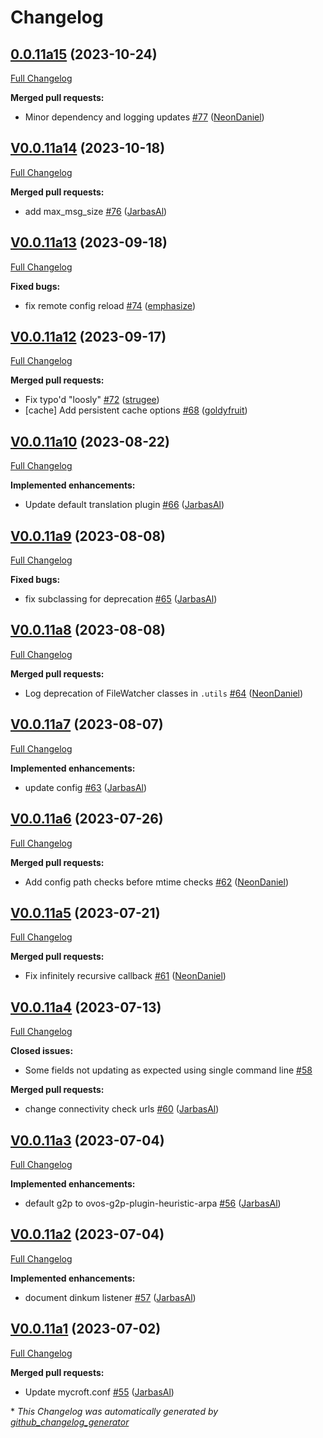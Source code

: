 # Changelog

## [0.0.11a15](https://github.com/OpenVoiceOS/ovos-config/tree/0.0.11a15) (2023-10-24)

[Full Changelog](https://github.com/OpenVoiceOS/ovos-config/compare/V0.0.11a14...0.0.11a15)

**Merged pull requests:**

- Minor dependency and logging updates [\#77](https://github.com/OpenVoiceOS/ovos-config/pull/77) ([NeonDaniel](https://github.com/NeonDaniel))

## [V0.0.11a14](https://github.com/OpenVoiceOS/ovos-config/tree/V0.0.11a14) (2023-10-18)

[Full Changelog](https://github.com/OpenVoiceOS/ovos-config/compare/V0.0.11a13...V0.0.11a14)

**Merged pull requests:**

- add max\_msg\_size [\#76](https://github.com/OpenVoiceOS/ovos-config/pull/76) ([JarbasAl](https://github.com/JarbasAl))

## [V0.0.11a13](https://github.com/OpenVoiceOS/ovos-config/tree/V0.0.11a13) (2023-09-18)

[Full Changelog](https://github.com/OpenVoiceOS/ovos-config/compare/V0.0.11a12...V0.0.11a13)

**Fixed bugs:**

- fix remote config reload [\#74](https://github.com/OpenVoiceOS/ovos-config/pull/74) ([emphasize](https://github.com/emphasize))

## [V0.0.11a12](https://github.com/OpenVoiceOS/ovos-config/tree/V0.0.11a12) (2023-09-17)

[Full Changelog](https://github.com/OpenVoiceOS/ovos-config/compare/V0.0.11a10...V0.0.11a12)

**Merged pull requests:**

- Fix typo'd "loosly" [\#72](https://github.com/OpenVoiceOS/ovos-config/pull/72) ([strugee](https://github.com/strugee))
- \[cache\] Add persistent cache options [\#68](https://github.com/OpenVoiceOS/ovos-config/pull/68) ([goldyfruit](https://github.com/goldyfruit))

## [V0.0.11a10](https://github.com/OpenVoiceOS/ovos-config/tree/V0.0.11a10) (2023-08-22)

[Full Changelog](https://github.com/OpenVoiceOS/ovos-config/compare/V0.0.11a9...V0.0.11a10)

**Implemented enhancements:**

- Update default translation plugin [\#66](https://github.com/OpenVoiceOS/ovos-config/pull/66) ([JarbasAl](https://github.com/JarbasAl))

## [V0.0.11a9](https://github.com/OpenVoiceOS/ovos-config/tree/V0.0.11a9) (2023-08-08)

[Full Changelog](https://github.com/OpenVoiceOS/ovos-config/compare/V0.0.11a8...V0.0.11a9)

**Fixed bugs:**

- fix subclassing for deprecation [\#65](https://github.com/OpenVoiceOS/ovos-config/pull/65) ([JarbasAl](https://github.com/JarbasAl))

## [V0.0.11a8](https://github.com/OpenVoiceOS/ovos-config/tree/V0.0.11a8) (2023-08-08)

[Full Changelog](https://github.com/OpenVoiceOS/ovos-config/compare/V0.0.11a7...V0.0.11a8)

**Merged pull requests:**

- Log deprecation of FileWatcher classes in `.utils` [\#64](https://github.com/OpenVoiceOS/ovos-config/pull/64) ([NeonDaniel](https://github.com/NeonDaniel))

## [V0.0.11a7](https://github.com/OpenVoiceOS/ovos-config/tree/V0.0.11a7) (2023-08-07)

[Full Changelog](https://github.com/OpenVoiceOS/ovos-config/compare/V0.0.11a6...V0.0.11a7)

**Implemented enhancements:**

- update config [\#63](https://github.com/OpenVoiceOS/ovos-config/pull/63) ([JarbasAl](https://github.com/JarbasAl))

## [V0.0.11a6](https://github.com/OpenVoiceOS/ovos-config/tree/V0.0.11a6) (2023-07-26)

[Full Changelog](https://github.com/OpenVoiceOS/ovos-config/compare/V0.0.11a5...V0.0.11a6)

**Merged pull requests:**

- Add config path checks before mtime checks [\#62](https://github.com/OpenVoiceOS/ovos-config/pull/62) ([NeonDaniel](https://github.com/NeonDaniel))

## [V0.0.11a5](https://github.com/OpenVoiceOS/ovos-config/tree/V0.0.11a5) (2023-07-21)

[Full Changelog](https://github.com/OpenVoiceOS/ovos-config/compare/V0.0.11a4...V0.0.11a5)

**Merged pull requests:**

- Fix infinitely recursive callback [\#61](https://github.com/OpenVoiceOS/ovos-config/pull/61) ([NeonDaniel](https://github.com/NeonDaniel))

## [V0.0.11a4](https://github.com/OpenVoiceOS/ovos-config/tree/V0.0.11a4) (2023-07-13)

[Full Changelog](https://github.com/OpenVoiceOS/ovos-config/compare/V0.0.11a3...V0.0.11a4)

**Closed issues:**

- Some fields not  updating as expected using single command line [\#58](https://github.com/OpenVoiceOS/ovos-config/issues/58)

**Merged pull requests:**

- change connectivity check urls [\#60](https://github.com/OpenVoiceOS/ovos-config/pull/60) ([JarbasAl](https://github.com/JarbasAl))

## [V0.0.11a3](https://github.com/OpenVoiceOS/ovos-config/tree/V0.0.11a3) (2023-07-04)

[Full Changelog](https://github.com/OpenVoiceOS/ovos-config/compare/V0.0.11a2...V0.0.11a3)

**Implemented enhancements:**

- default g2p to ovos-g2p-plugin-heuristic-arpa [\#56](https://github.com/OpenVoiceOS/ovos-config/pull/56) ([JarbasAl](https://github.com/JarbasAl))

## [V0.0.11a2](https://github.com/OpenVoiceOS/ovos-config/tree/V0.0.11a2) (2023-07-04)

[Full Changelog](https://github.com/OpenVoiceOS/ovos-config/compare/V0.0.11a1...V0.0.11a2)

**Implemented enhancements:**

- document dinkum listener [\#57](https://github.com/OpenVoiceOS/ovos-config/pull/57) ([JarbasAl](https://github.com/JarbasAl))

## [V0.0.11a1](https://github.com/OpenVoiceOS/ovos-config/tree/V0.0.11a1) (2023-07-02)

[Full Changelog](https://github.com/OpenVoiceOS/ovos-config/compare/V0.0.10...V0.0.11a1)

**Merged pull requests:**

- Update mycroft.conf [\#55](https://github.com/OpenVoiceOS/ovos-config/pull/55) ([JarbasAl](https://github.com/JarbasAl))



\* *This Changelog was automatically generated by [github_changelog_generator](https://github.com/github-changelog-generator/github-changelog-generator)*
